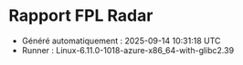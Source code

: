 # Rapport FPL Radar

- Généré automatiquement : 2025-09-14 10:31:18 UTC
- Runner : Linux-6.11.0-1018-azure-x86_64-with-glibc2.39
